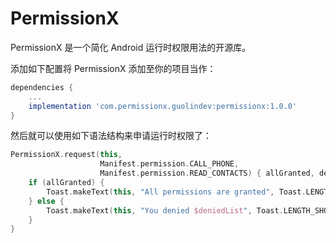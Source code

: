 # PermissionX

PermissionX 是一个简化 Android 运行时权限用法的开源库。

添加如下配置将 PermissionX 添加至你的项目当作：

```groovy
dependencies {
    ...
    implementation 'com.permissionx.guolindev:permissionx:1.0.0'
}
```

然后就可以使用如下语法结构来申请运行时权限了：

```kotlin
PermissionX.request(this,
                    Manifest.permission.CALL_PHONE,
                    Manifest.permission.READ_CONTACTS) { allGranted, deniedList -> 
    if (allGranted) {
        Toast.makeText(this, "All permissions are granted", Toast.LENGTH_SHORT).show()
    } else {
        Toast.makeText(this, "You denied $deniedList", Toast.LENGTH_SHORT).show()
    }
}


```